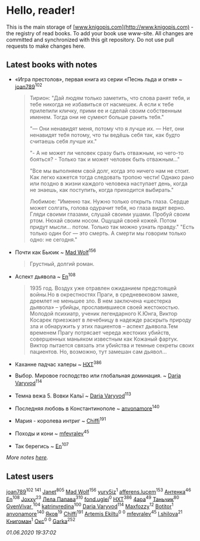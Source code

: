 # Hello, reader!
This is the main storage of [www.knigopis.com](http://www.knigopis.com) - the registry of read books.
To add your book use www-site. All changes are committed and synchronized with this git repository.
Do not use pull requests to make changes here.


## Latest books with notes
* «Игра престолов», первая книга из серии «Песнь льда и огня» ~ [joan789](users/240/2401650-vkontakte)<sup>102</sup>
    > Тирион: "Дай людям только заметить, что слова ранят тебя, и тебе никогда не избавиться от насмешек. А если к тебе прилепили кличку, прими ее и сделай своим собственным именем. Тогда они не сумеют больше ранить тебя."
    > 
    > "— Они ненавидят меня, потому что я лучше их. — Нет, они ненавидят тебя потому, что ты ведёшь себя так, как будто считаешь себя лучше их."
    > 
    > "- А не может ли человек сразу быть отважным, но чего-то бояться? - Только так и может человек быть отважным..."
    > 
    > "Все мы выполняем свой долг, когда это ничего нам не стоит. Как легко кажется тогда следовать тропою чести! Однако рано или поздно в жизни каждого человека наступает день, когда не знаешь, как поступить, когда приходится выбирать."
    > 
    > Любимое: 
    > "Именно так. Нужно только открыть глаза. Сердце может солгать, голова одурачит тебя, но глаза видят верно. Гляди своими глазами, слушай своими ушами. Пробуй своим ртом. Нюхай своим носом. Ощущай своей кожей. Потом придут мысли… потом. Только так можно узнать правду."
    > "Есть только один бог — это смерть. А смерти мы говорим только одно: не сегодня."

* Почти как Бьюик ~ [Mad Wolf](users/947/94738840-vkontakte)<sup>156</sup>
    > Грустный, долгий роман.

* Аспект дьявола ~ [En](users/333/333646551-vkontakte)<sup>108</sup>
    > 1935 год. Воздух уже отравлен ожиданием предстоящей войны.Но в окрестностях Праги, в средневековом замке, дремлет не меньшее зло. В нем заключена «шестерка дьявола» – убийцы, прославившиеся своей жестокостью. Молодой психиатр, ученик легендарного К.Юнга, Виктор Косарек приезжает в лечебницу в надежде раскрыть природу зла и обнаружить у этих пациентов – аспект дьявола.Тем временем Прагу потрясает череда жестоких убийств, совершенных маньяком известным как Кожаный фартук. Виктор пытается связать эти убийства и темные секреты своих пациентов. Но, возможно, тут замешан сам дьявол...

* Каханне падчас халеры ~ [HXT](users/100/100002563462782-facebook)<sup>386</sup>

* Выбор. Мировое господство или глобальная доминация. ~ [Daria Varyvod](users/829/829893410524253-facebook)<sup>114</sup>

* Темна вежа 5. Вовки Кальї ~ [Daria Varyvod](users/829/829893410524253-facebook)<sup>113</sup>

* Последняя любовь в Константинополе ~ [anvonamore](users/595/5957175-vkontakte)<sup>140</sup>

* Мария - королева интриг ~ [Chiffi](users/105/105831994080785626680-google)<sup>191</sup>

* Походы и кони ~ [mfevralev](users/140/140966150-vkontakte)<sup>45</sup>

* Так берегись ~ [En](users/333/333646551-vkontakte)<sup>107</sup>


_More notes [here](latest_books_with_notes.md)._


## Latest users
[joan789](users/240/2401650-vkontakte)<sup>102</sup> 
[](users/115/115826717712507836033-google)<sup>141</sup> 
[Janet](users/108/108113656204404967440-google)<sup>805</sup> 
[Mad Wolf](users/947/94738840-vkontakte)<sup>156</sup> 
[yury5iz](users/858/858998239-yandex)<sup>1</sup> 
[afferens.lucem](users/196/196071655-vkontakte)<sup>153</sup> 
[Антенка](users/118/118158645037334943900-google)<sup>46</sup> 
[En](users/333/333646551-vkontakte)<sup>108</sup> 
[Joxxy](users/109/109128632962928278575-google)<sup>23</sup> 
[Лела Папава](users/761/76187635-vkontakte)<sup>310</sup> 
[fond.uglei](users/108/108648895381755785207-google)<sup>0</sup> 
[HXT](users/100/100002563462782-facebook)<sup>386</sup> 
[4apa](users/117/117392596378069249667-google)<sup>49</sup> 
[Таньчик](users/209/2096581563762610-facebook)<sup>80</sup> 
[GvenVivar ](users/158/158266434925901-facebook)<sup>104</sup> 
[katrinvredina](users/233/2336755-vkontakte)<sup>100</sup> 
[Daria Varyvod](users/829/829893410524253-facebook)<sup>114</sup> 
[Maxfozzy](users/107/107378796665154363606-google)<sup>12</sup> 
[Botitor](users/116/116288722371780885375-google)<sup>1</sup> 
[anvonamore](users/595/5957175-vkontakte)<sup>140</sup> 
[Яков](users/117/117277044284589498872-google)<sup>19</sup> 
[Chiffi](users/105/105831994080785626680-google)<sup>191</sup> 
[Artemis Ekiltu](users/110/110561039693397831976-google)<sup>0</sup> 
[](users/273/2730725403881311-facebook)<sup>0</sup> 
[mfevralev](users/140/140966150-vkontakte)<sup>45</sup> 
[l.shilova](users/101/10123344-vkontakte)<sup>21</sup> 
[Книгоман](users/179/1790827924355710-facebook)<sup>1</sup> 
[Окс](users/111/111440266788495776662-google)<sup>0</sup> 
[](users/956/9563626166489439632-mailru)<sup>0</sup> 
[Garka](users/115/115753719718250012620-google)<sup>252</sup> 


_01.06.2020 19:37:02_
